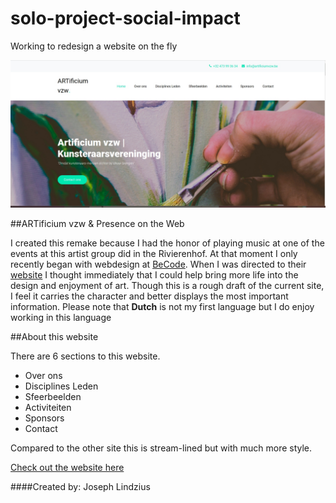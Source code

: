 # solo-project-social-impact
Working to redesign a website on the fly

![header of page](images/Coverpage.jpg)

##ARTificium vzw & Presence on the Web

I created this remake because I had the honor of playing music at one of the events at this artist group did in the Rivierenhof.  At that moment I only recently began with webdesign at [BeCode](BeCode.org).  When I was directed to their [website](http://www.artificium.be/) I thought immediately that I could help bring more life into the design and enjoyment of art.  Though this is a rough draft of the current site, I feel it carries the character and better displays the most important information.  Please note that **Dutch** is not my first language but I do enjoy working in this language

##About this website

There are 6 sections to this website.

- Over ons
- Disciplines Leden
- Sfeerbeelden
- Activiteiten
- Sponsors
- Contact

Compared to the other site this is stream-lined but with much more style.  

[Check out the website here](https://josephlindzius.github.io/social-impact-clientname/index.html)

####Created by: Joseph Lindzius